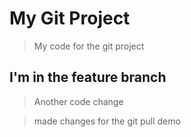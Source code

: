 # My Git Project

> My code for the git project

## I'm in the feature branch

> Another code change

> made changes for the git pull demo
